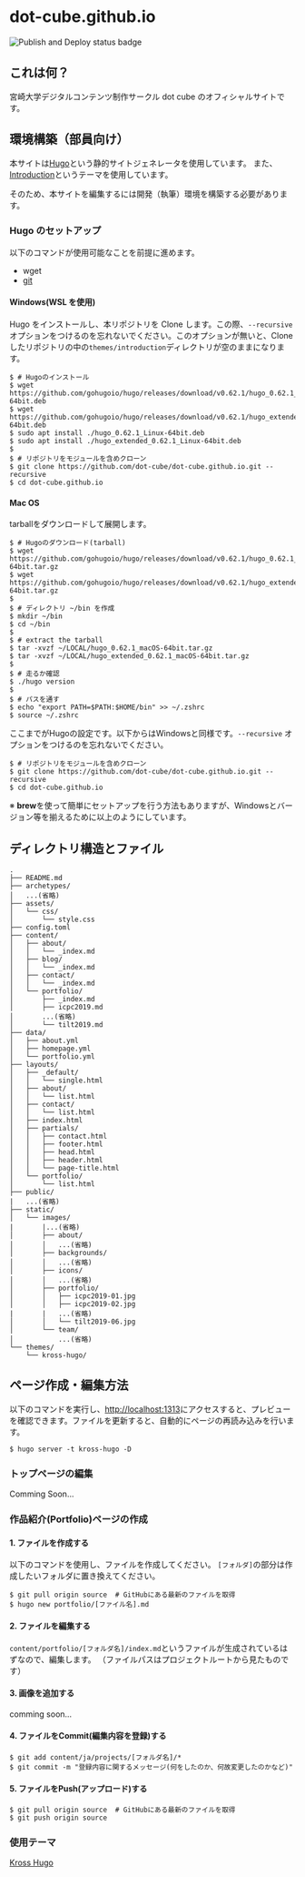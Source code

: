 # dot-cube.github.io

![Publish and Deploy status badge](https://github.com/dot-cube/dot-cube.github.io/workflows/Build%20Deploy/badge.svg)

## これは何？

宮崎大学デジタルコンテンツ制作サークル dot cube のオフィシャルサイトです。

## 環境構築（部員向け）

本サイトは[Hugo](https://gohugo.io/)という静的サイトジェネレータを使用しています。
また、[Introduction](https://themes.gohugo.io/hugo-theme-introduction/)というテーマを使用しています。

そのため、本サイトを編集するには開発（執筆）環境を構築する必要があります。

### **Hugo のセットアップ**

以下のコマンドが使用可能なことを前提に進めます。

- wget
- [git](https://git-scm.com/)

#### **Windows(WSL を使用)**

Hugo をインストールし、本リポジトリを Clone します。この際、`--recursive` オプションをつけるのを忘れないでください。このオプションが無いと、Cloneしたリポジトリの中の`themes/introduction`ディレクトリが空のままになります。

```
$ # Hugoのインストール
$ wget https://github.com/gohugoio/hugo/releases/download/v0.62.1/hugo_0.62.1_Linux-64bit.deb
$ wget https://github.com/gohugoio/hugo/releases/download/v0.62.1/hugo_extended_0.62.1_Linux-64bit.deb
$ sudo apt install ./hugo_0.62.1_Linux-64bit.deb
$ sudo apt install ./hugo_extended_0.62.1_Linux-64bit.deb
$
$ # リポジトリをモジュールを含めクローン
$ git clone https://github.com/dot-cube/dot-cube.github.io.git --recursive
$ cd dot-cube.github.io
```

#### **Mac OS**
tarballをダウンロードして展開します。
```
$ # Hugoのダウンロード(tarball)
$ wget https://github.com/gohugoio/hugo/releases/download/v0.62.1/hugo_0.62.1_macOS-64bit.tar.gz
$ wget https://github.com/gohugoio/hugo/releases/download/v0.62.1/hugo_extended_0.62.1_macOS-64bit.tar.gz
$
$ # ディレクトリ ~/bin を作成
$ mkdir ~/bin
$ cd ~/bin
$
$ # extract the tarball
$ tar -xvzf ~/LOCAL/hugo_0.62.1_macOS-64bit.tar.gz
$ tar -xvzf ~/LOCAL/hugo_extended_0.62.1_macOS-64bit.tar.gz
$
$ # 走るか確認
$ ./hugo version
$ 
$ # パスを通す
$ echo "export PATH=$PATH:$HOME/bin" >> ~/.zshrc
$ source ~/.zshrc
```
ここまでがHugoの設定です。以下からはWindowsと同様です。`--recursive` オプションをつけるのを忘れないでください。
```
$ # リポジトリをモジュールを含めクローン
$ git clone https://github.com/dot-cube/dot-cube.github.io.git --recursive
$ cd dot-cube.github.io
```

※ **brew**を使って簡単にセットアップを行う方法もありますが、Windowsとバージョン等を揃えるために以上のようにしています。


## ディレクトリ構造とファイル

```
.
├── README.md
├── archetypes/
│   ...(省略)
├── assets/
│   └── css/
│       └── style.css
├── config.toml
├── content/
│   ├── about/
│   │   └── _index.md
│   ├── blog/
│   │   └── _index.md
│   ├── contact/
│   │   └── _index.md
│   └── portfolio/
│       ├── _index.md
│       ├── icpc2019.md
│       ...(省略)
│       └── tilt2019.md
├── data/
│   ├── about.yml
│   ├── homepage.yml
│   └── portfolio.yml
├── layouts/
│   ├── _default/
│   │   └── single.html
│   ├── about/
│   │   └── list.html
│   ├── contact/
│   │   └── list.html
│   ├── index.html
│   ├── partials/
│   │   ├── contact.html
│   │   ├── footer.html
│   │   ├── head.html
│   │   ├── header.html
│   │   └── page-title.html
│   └── portfolio/
│       └── list.html
├── public/
|   ...(省略)
├── static/
│   └── images/
|       |...(省略)
│       ├── about/
│       │   ...(省略)
│       ├── backgrounds/
│       │   ...(省略)
│       ├── icons/
│       │   ...(省略)
│       ├── portfolio/
│       │   ├── icpc2019-01.jpg
│       │   ├── icpc2019-02.jpg
|       |   ...(省略)
│       │   └── tilt2019-06.jpg
│       └── team/
│           ...(省略)
└── themes/
    └── kross-hugo/
```

## ページ作成・編集方法

以下のコマンドを実行し、[http://localhost:1313](http://localhost:1313)にアクセスすると、プレビューを確認できます。ファイルを更新すると、自動的にページの再読み込みを行います。

```
$ hugo server -t kross-hugo -D
```

### **トップページの編集**
Comming Soon...

### **作品紹介(Portfolio)ページの作成**

#### 1. ファイルを作成する
以下のコマンドを使用し、ファイルを作成してください。
`[フォルダ]`の部分は作成したいフォルダに置き換えてください。

```
$ git pull origin source  # GitHubにある最新のファイルを取得
$ hugo new portfolio/[ファイル名].md
```

#### 2. ファイルを編集する

`content/portfolio/[フォルダ名]/index.md`というファイルが生成されているはずなので、編集します。
（ファイルパスはプロジェクトルートから見たものです）

#### 3. 画像を追加する

comming soon...

#### 4. ファイルをCommit(編集内容を登録)する

```
$ git add content/ja/projects/[フォルダ名]/*
$ git commit -m "登録内容に関するメッセージ(何をしたのか、何故変更したのかなど)"
```

#### 5. ファイルをPush(アップロード)する

```
$ git pull origin source  # GitHubにある最新のファイルを取得
$ git push origin source
```
### 使用テーマ
[Kross Hugo](https://themes.gohugo.io/kross-hugo-portfolio-template/)
